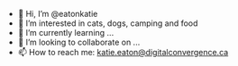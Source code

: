 - 👋 Hi, I’m @eatonkatie
- 👀 I’m interested in cats, dogs, camping and food
- 🌱 I’m currently learning ...
- 💞️ I’m looking to collaborate on ...
- 📫 How to reach me: katie.eaton@digitalconvergence.ca

<!---
eatonkatie/eatonkatie is a ✨ special ✨ repository because its `README.md` (this file) appears on your GitHub profile.
You can click the Preview link to take a look at your changes.
--->
